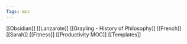 ```yaml
---
Tags: moc
---
```

[[Obsidian]]
[[Lanzarote]]
[[Grayling - History of Philosophy]]
[[French]]
[[Sarah]]
[[Fitness]]
[[Productivity MOC]]
[[Templates]]










